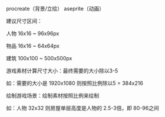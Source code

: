 procreate（背景/立绘） aseprite（动画）







建议尺寸区间：

人物 16x16 ~ 96x96px

物品 16x16 ~ 64x64px

建筑 100x100 ~ 500x500px



游戏素材计算尺寸大小：最终需要的大小除以3-5

如：需要的大小是 1920x1080 则按照比例除以5 = 384x216



绘制游戏场景：绘制素材按照比例来绘制

如：人物 32x32 则房屋单层高度是人物的 2.5-3倍，即 80-96之间

